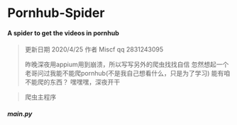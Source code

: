 # Pornhub-Spider
#### A spider to get the videos in pornhub
> 更新日期 2020/4/25
> 作者 Miscf
> qq 2831243095
> 
> 昨晚深夜用appium用到崩溃，所以写写另外的爬虫找找自信
> 忽然想起一个老哥问过我能不能爬pornhub(不是我自己想看什么，只是为了学习)
> 能有咱不能爬的东西？
> 嘿嘿嘿，深夜开干

> 爬虫主程序
##### main.py
